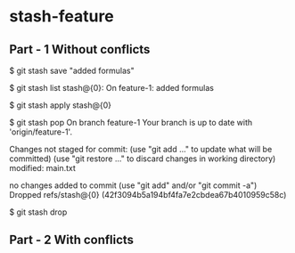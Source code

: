 # stash-feature

## Part - 1 Without conflicts
$ git stash save "added formulas"

$ git stash list
stash@{0}: On feature-1: added formulas

$ git stash apply stash@{0}

$ git stash pop
On branch feature-1
Your branch is up to date with 'origin/feature-1'.

Changes not staged for commit:
  (use "git add <file>..." to update what will be committed)
  (use "git restore <file>..." to discard changes in working directory)
        modified:   main.txt

no changes added to commit (use "git add" and/or "git commit -a")
Dropped refs/stash@{0} (42f3094b5a194bf4fa7e2cbdea67b4010959c58c)

$ git stash drop

## Part - 2 With conflicts
